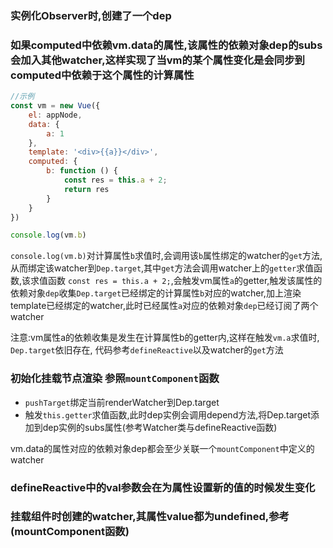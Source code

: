 ### 实例化Observer时,创建了一个dep

### 如果computed中依赖vm.data的属性,该属性的依赖对象dep的subs会加入其他watcher,这样实现了当vm的某个属性变化是会同步到computed中依赖于这个属性的计算属性
``` javascript
//示例
const vm = new Vue({
    el: appNode,
    data: {
        a: 1
    },
    template: '<div>{{a}}</div>',
    computed: {
        b: function () {
            const res = this.a + 2;
            return res
        }
    }
})

console.log(vm.b)
```  
`console.log(vm.b)`对计算属性`b`求值时,会调用该`b`属性绑定的watcher的`get`方法,从而绑定该watcher到`Dep.target`,其中`get`方法会调用watcher上的`getter`求值函数,该求值函数 `const res = this.a + 2;`,会触发vm属性`a`的getter,触发该属性的依赖对象`dep`收集`Dep.target`已经绑定的计算属性`b`对应的watcher,加上渲染template已经绑定的watcher,此时已经属性`a`对应的依赖对象`dep`已经订阅了两个watcher

注意:vm属性a的依赖收集是发生在计算属性b的getter内,这样在触发`vm.a`求值时, `Dep.target`依旧存在, 代码参考`defineReactive`以及watcher的`get`方法

### 初始化挂载节点渲染 参照`mountComponent`函数
* `pushTarget`绑定当前renderWatcher到Dep.target
* 触发`this.getter`求值函数,此时dep实例会调用depend方法,将Dep.target添加到dep实例的subs属性(参考Watcher类与defineReactive函数)  

vm.data的属性对应的依赖对象dep都会至少关联一个`mountComponent`中定义的watcher

### defineReactive中的val参数会在为属性设置新的值的时候发生变化
### 挂载组件时创建的watcher,其属性value都为undefined,参考(mountComponent函数)